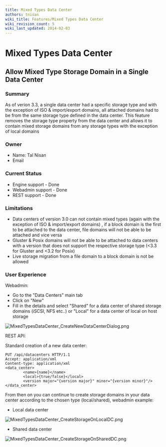 ```yaml
---
title: Mixed Types Data Center
authors: tnisan
wiki_title: Features/Mixed Types Data Center
wiki_revision_count: 5
wiki_last_updated: 2014-02-03
---
```


# Mixed Types Data Center

## Allow Mixed Type Storage Domain in a Single Data Center

### Summary

As of verion 3.3, a single data center had a specific storage type and with the exception of ISO & import/export domains, all attached domains had to be from the same storage type defined in the data center. This feature removes the storage type property from the data center and allows it to contain mixed storage domains from any storage types with the exception of local domains

### Owner

*   Name: Tal Nisan
*   Email <tnisan at redhat.com>

### Current Status

*   Engine support - Done
*   Webadmin support - Done
*   REST support - Done

### Limitations

*   Data centers of version 3.0 can not contain mixed types (again with the exception of ISO & import/export domains) , if a block domain is the first to be attached to the data center, file domains will not be able to be attached and vice versa
*   Gluster & Posix domains will not be able to be attached to data centers with a version that does not support the respective storage type (<3.3 for Gluster and <3.2 for Posix)
*   Live storage migration from a file domain to a block domain is not be allowed

### User Experience

Webadmin:

*   Go to the "Data Centers" main tab
*   Click on "New"
*   Fill in the details and select "Shared" for a data center of shared storage domains (iSCSI, NFS etc..) or "Local" for a data center of local on host storage

![](MixedTypesDataCenter_CreateNewDataCenterDialog.png "MixedTypesDataCenter_CreateNewDataCenterDialog.png")

REST API:

Standard creation of a new data center:

    PUT /api/datacenters HTTP/1.1
    Accept: application/xml
    Content-type: application/xml
    <data_center>
            <name>{name}</name>
            <local>{true/false}</local>
            <version major="{version major}" minor="{version minor}"/>
    </data_center>

From then on you can continue to create storage domains in your data center according to the chosen type (local/shared), webadmin example:

*   Local data center

![](MixedTypesDataCenter_CreateStorageOnLocalDC.png "MixedTypesDataCenter_CreateStorageOnLocalDC.png")

*   Shared data center

![](MixedTypesDataCenter_CreateStorageOnSharedDC.png "MixedTypesDataCenter_CreateStorageOnSharedDC.png")
